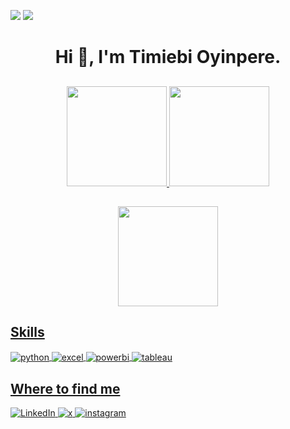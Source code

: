 <p align="center">
  
  ![](https://cdn.rawgit.com/sindresorhus/awesome/d7305f38d29fed78fa85652e3a63e154dd8e8829/media/badge.svg)
  ![](https://komarev.com/ghpvc/?username=themiebi&color=dc143c)
</p>

##
<h1 align="center">
  Hi 👋, I'm Timiebi Oyinpere.
</h1>

<p align="center">
  <a href="https://github.com/themiebi">
</p>

##
<p align="center">
  <img height="160em" 
       src="https://github-readme-stats.vercel.app/api?username=themiebi&show_icons=true&theme=react&include_all_commits=true&count_private=true" />
  <img height="160em" 
       src="https://github-readme-stats.vercel.app/api/top-langs/?username=themiebi&layout=compact&theme=react" /> 
</p>

##
<p align="center">
 <img height="160em" 
      src="https://github-profile-summary-cards.vercel.app/api/cards/profile-details?username=themiebi&theme=github" />
</p>

##
 <h2>Skills</h2>
 <p style="display: inline_block">
<img align="center" alt="python" src="https://img.shields.io/badge/Python-FFD43B?style=for-the-badge&logo=python&logoColor=blue" /> <img align="center" alt="excel" src="https://img.shields.io/badge/Excel-FFD43B?style=for-the-badge&logo=excel&logoColor=blue" /> <img align="center" alt="powerbi" src="https://img.shields.io/badge/POWERBI-FFD43B?style=for-the-badge&logo=powerbi&logoColor=black" /> <img align="center" alt="tableau" src="https://img.shields.io/badge/TABLEAU-FFD43B?style=for-the-badge&logo=tableau&logoColor=black" />
  
##
<h2>Where to find me</h2>
  <a href="https://www.linkedin.com/in/timiebi-oyinpere-25925a8b" target="_blank"><img alt="LinkedIn" src="https://img.shields.io/badge/linkedin-%230077B5.svg?&style=for-the-badge&logo=linkedin&logoColor=white" />
  <a href="https://x.com/themiebi" target="_blank"><img alt="x" src="https://img.shields.io/badge/x-#1DA1F2.svg.svg?&style=for-the-badge&logo=x&logoColor=white" />
  <a href="https://www.instagram.com/themiebi" target="_blank"><img alt="instagram" src="https://img.shields.io/badge/instagram-%E4405F.svg?&style=for-the-badge&logo=x&logoColor=white" />
  </p>

<!---
TiO-DataOps/TiO-DataOps is a ✨ special ✨ repository because its `README.md` (this file) appears on your GitHub profile.
You can click the Preview link to take a look at your changes.
---


<!--
**TiO-DataOps/TiO-DataOps** is a ✨ _special_ ✨ repository because its `README.md` (this file) appears on your GitHub profile.

Here are some ideas to get you started:

- 🔭 I’m currently working on ...
- 🌱 I’m currently learning ...
- 👯 I’m looking to collaborate on ...
- 🤔 I’m looking for help with ...
- 💬 Ask me about ...
- 📫 How to reach me: ...
- 😄 Pronouns: ...
- ⚡ Fun fact: ...
-->
